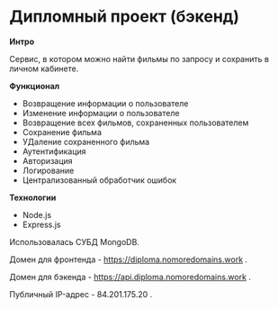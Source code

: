 # Дипломный проект (бэкенд)

**Интро**

Сервис, в котором можно найти фильмы по запросу и сохранить в личном кабинете.


**Функционал**
* Возвращение информации о пользователе
* Изменение информации о пользователе
* Возвращение всех фильмов, сохраненных пользователем 
* Сохранение фильма
* УДаление сохраненного фильма
* Аутентификация
* Авторизация
* Логирование
* Централизованный обработчик ошибок


**Технологии**
* Node.js
* Express.js

Использовалась СУБД MongoDB.

Домен для фронтенда - https://diploma.nomoredomains.work .

Домен для бэкенда - https://api.diploma.nomoredomains.work .

Публичный IP-адрес - 84.201.175.20 .
